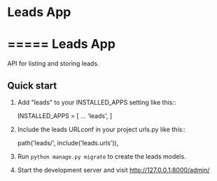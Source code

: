 # Leads App

=====
Leads App
=====

API for listing and storing leads.

## Quick start

1. Add "leads" to your INSTALLED_APPS setting like this::

   INSTALLED_APPS = [
   ...
   'leads',
   ]

2. Include the leads URLconf in your project urls.py like this::

   path('leads/', include('leads.urls')),

3. Run `python manage.py migrate` to create the leads models.

4. Start the development server and visit http://127.0.0.1:8000/admin/
